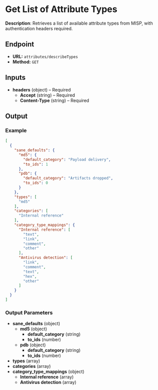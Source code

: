 # Get List of Attribute Types

**Description**: Retrieves a list of available attribute types from MISP, with authentication headers required.

## Endpoint

- **URL:** `attributes/describeTypes`
- **Method:** `GET`
## Inputs

- **headers** (object) – Required
  - **Accept** (string) – Required
  - **Content-Type** (string) – Required
## Output

### Example

```json
[
  {
    "sane_defaults": {
      "md5": {
        "default_category": "Payload delivery",
        "to_ids": 1
      },
      "pdb": {
        "default_category": "Artifacts dropped",
        "to_ids": 0
      }
    },
    "types": [
      "md5"
    ],
    "categories": [
      "Internal reference"
    ],
    "category_type_mappings": {
      "Internal reference": [
        "text",
        "link",
        "comment",
        "other"
      ],
      "Antivirus detection": [
        "link",
        "comment",
        "text",
        "hex",
        "other"
      ]
    }
  }
]
```
### Output Parameters

- **sane_defaults** (object)
  - **md5** (object)
    - **default_category** (string)
    - **to_ids** (number)
  - **pdb** (object)
    - **default_category** (string)
    - **to_ids** (number)
- **types** (array)
- **categories** (array)
- **category_type_mappings** (object)
  - **Internal reference** (array)
  - **Antivirus detection** (array)